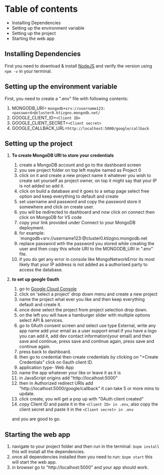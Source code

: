 # Table of contents
- Installing Dependencies
- Setting up the environment variable
- Setting up the project
- Starting the web app

## Installing Dependencies
First you need to download & install [NodeJS](https://github.com/nodejs/node#download) and verify the version using `npm -v` in your terminal.
## Setting up the environment variable
First, you need to create a ".env" file with following contents:
1. MONGODB_URI= ``mongodb+srv://username123:<password>@cluster0.ktizgno.mongodb.net/``
2. GOOGLE_CLIENT_ID=``<Client ID>``
3. GOOGLE_CLIENT_SECRET=``<Client secret>``
4. GOOGLE_CALLBACK_URL=``http://localhost:5000/google/callback``

## Setting up the project
1) **To create MongoDB URI to store your credentials**
	1. create a MongoDB account and go to the dashboard screen
	2. you see project folder on top left maybe named as Project 0
	3. click on it and create a new project name it whatever you wish to create set yourself as project owner, on top it might say that your IP is not added so add it.
	4. click on build a database and it goes to a setup page select free option and keep everything to default and create
	5. set username and password and copy the password store it somewhere and click on create user.
	6. you will be redirected to dashboard and now click on connect then click on MongoDB for VS code
	7. copy your link provided under Connect to your MongoDB deployment.
	8. for example: `mongodb+srv://username123:<password>@cluster0.ktizgno.mongodb.net
	9. replace password with the password you stored while creating the user and then copy this whole URI to the MONGODB_URI in ".env" file.
	10. if you do get any error in console like MongoNetworkError its most likely that your IP address is not added as a authorised party to access the database.

2) **to set up google 0auth**
	1. go to [Google Cloud Console](https://console.cloud.google.com)
	2. click on 'select a project' drop down menu and create a new project
	3. name the project what ever you like and then keep everything default and create it.
	4. once done select the project from project selection drop down.
	5. on the left you will have a hamburger slider with multiple options select API & services.
	6. go to 0Auth consent screen and select use type External, write any app name add your email as a user support email if you have a logo you can add it, add dev contact information(your email) and then save and continue, press save and continue again, press save and continue again.
	7. press back to dashboard.
	8. then go to credential then create credentials by clicking on "+Create Credentials" click on 0auth client ID.
	9. application type- Web App
	10. name the app whatever your like or leave it as it is
	11. in JavaScript origins add "http://localhost:5000"
	12. then in Authorized redirect URIs
	    add "http://localhost:5000/google/callback"
	    it can take 5 or more mins to update.
	13. click create, you will get a pop up with "0Auth client created"
	14. copy Client ID and paste it in the ``<Client ID> in .env``, also copy the client secret and paste it in the ``<Client secret> in .env``
	
	and you are good to go.

## Starting the web app
1. navigate to your project folder and then run in the terminal:
	``$npm install ``
	this will install all the dependencies.
2. once all dependencies installed then you need to run: 
	``$npm start``
	this will start the web app.
3. in browser go to "http://localhost:5000" and your app should work.
